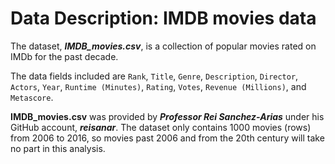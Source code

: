 # Data Description: IMDB movies data


The dataset, ***IMDB_movies.csv***, is a collection of popular movies rated on IMDb for the past decade. 

The data fields included are `Rank`, `Title`, `Genre`, `Description`, `Director`, `Actors`, `Year`, `Runtime (Minutes)`, `Rating`, `Votes`, `Revenue (Millions)`, and `Metascore`. 

**IMDB_movies.csv** was provided by ***Professor Rei Sanchez-Arias*** under his GitHub account, ***reisanar***. The dataset only contains 1000 movies (rows) from 2006 to 2016, so movies past 2006 and from the 20th century will take no part in this analysis.

